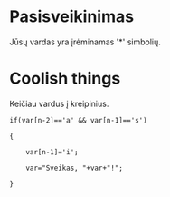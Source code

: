 # Pasisveikinimas

Jūsų vardas yra įrėminamas '*' simbolių.

# Coolish things

Keičiau vardus į kreipinius.

    if(var[n-2]=='a' && var[n-1]=='s')

    {

        var[n-1]='i';

        var="Sveikas, "+var+"!";

    }
    
